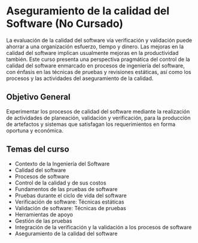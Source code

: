 # Aseguramiento de la calidad del Software (No Cursado)

La evaluación de la calidad del software vía verificación y validación
puede ahorrar a una organización esfuerzo, tiempo y dinero. Las
mejoras en la calidad del software implican usualmente mejoras en la
productividad también. Este curso presenta una perspectiva
pragmática del control de la calidad del software enmarcado en
procesos de ingeniería del software, con énfasis en las técnicas de
pruebas y revisiones estáticas, así como los procesos y las actividades
del aseguramiento de la calidad.

## Objetivo General

Experimentar los procesos de calidad del software mediante la
realización de actividades de planeación, validación y verificación,
para la producción de artefactos y sistemas que satisfagan los
requerimientos en forma oportuna y económica.

## Temas del curso

- Contexto de la Ingeniería del Software
- Calidad del software
- Procesos de software
- Control de la calidad y de sus costos
- Fundamentos de las pruebas de software
- Pruebas durante el ciclo de vida del software
- Verificación de software: Técnicas estáticas
- Validación de software: Técnicas de pruebas
- Herramientas de apoyo
- Gestión de las pruebas
- Integración de la verificación y la validación a los procesos de software
- Aseguramiento de la calidad del software